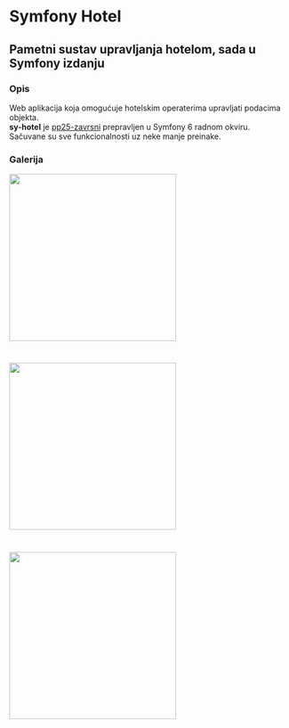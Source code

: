 # Symfony Hotel
## Pametni sustav upravljanja hotelom, sada u Symfony izdanju

### Opis
Web aplikacija koja omogućuje hotelskim operaterima upravljati podacima objekta. </br>
**sy-hotel** je [pp25-zavrsni](https://github.com/filip-kr/pp25-zavrsni/) prepravljen u Symfony 6 radnom okviru. </br>
Sačuvane su sve funkcionalnosti uz neke manje preinake.

### Galerija
<img src="https://user-images.githubusercontent.com/102315034/208751079-a682fadb-204c-49d0-9f92-26d433929ff6.png" width="300"/>

#

<img src="https://user-images.githubusercontent.com/102315034/208751075-6b44e044-f51a-40ac-865d-86bd4b767ae5.png" width="300"/>

#

<img src="https://user-images.githubusercontent.com/102315034/208751095-abeb287e-e49a-41b1-a094-186cf641a359.png" width="300"/>
